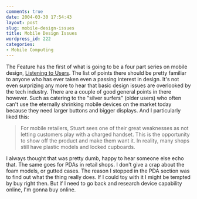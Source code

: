 ```yaml
---
comments: true
date: 2004-03-30 17:54:43
layout: post
slug: mobile-design-issues
title: Mobile Design Issues
wordpress_id: 222
categories:
- Mobile Computing
---
```


The Feature has the first of what is going to be a four part series on mobile design, [Listening to Users](http://www.thefeature.com/article?articleid=100488&ref=727157). The list of points there should be pretty familiar to anyone who has ever taken even a passing interest in design. It's not even surprizing any more to hear that basic design issues are overlooked by the tech industry. There are a couple of good general points in there however. Such as catering to the "silver surfers" (older users) who often can't use the eternally shrinking mobile devices on the market today because they need larger buttons and bigger displays. And I particularly liked this:


> For mobile retailers, Stuart sees one of their great weaknesses as not letting customers play with a charged handset. This is the opportunity to show off the product and make them want it. In reality, many shops still have plastic models and locked cupboards.


I always thought that was pretty dumb, happy to hear someone else echo that. The same goes for PDAs in retail shops. I don't give a crap about the foam models, or gutted cases. The reason I stopped in the PDA section was to find out what the thing really does. If I could toy with it I might be tempted by buy right then. But if I need to go back and research device capability online, I'm gonna buy online.
